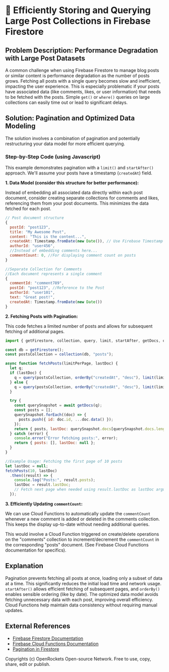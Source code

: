 # 🐞 Efficiently Storing and Querying Large Post Collections in Firebase Firestore


## Problem Description:  Performance Degradation with Large Post Datasets

A common challenge when using Firebase Firestore to manage blog posts or similar content is performance degradation as the number of posts grows.  Fetching all posts with a single query becomes slow and inefficient, impacting the user experience.  This is especially problematic if your posts have associated data (like comments, likes, or user information) that needs to be fetched with the posts.  Simple `get()` or `where()` queries on large collections can easily time out or lead to significant delays.

## Solution: Pagination and Optimized Data Modeling

The solution involves a combination of pagination and potentially restructuring your data model for more efficient querying.

### Step-by-Step Code (using Javascript)

This example demonstrates pagination with a `limit()` and `startAfter()` approach.  We'll assume your posts have a timestamp (`createdAt`) field.

**1. Data Model (consider this structure for better performance):**

Instead of embedding all associated data directly within each post document, consider creating separate collections for comments and likes, referencing them from your post documents.  This minimizes the data fetched for each post.


```javascript
// Post document structure
{
  postId: "post123",
  title: "My Awesome Post",
  content: "This is the content...",
  createdAt: Timestamp.fromDate(new Date()), // Use Firebase Timestamp
  authorId: "user456",
  //Instead of embedding comments here...
  commentCount: 0, //For displaying comment count on posts
}

//Separate Collection for Comments
//Each document represents a single comment
{
  commentId: "comment789",
  postId: "post123", //Reference to the Post
  authorId: "user101",
  text: "Great post!",
  createdAt: Timestamp.fromDate(new Date())
}
```



**2. Fetching Posts with Pagination:**

This code fetches a limited number of posts and allows for subsequent fetching of additional pages.


```javascript
import { getFirestore, collection, query, limit, startAfter, getDocs, orderBy } from "firebase/firestore";

const db = getFirestore();
const postsCollection = collection(db, "posts");

async function fetchPosts(limitPerPage, lastDoc) {
  let q;
  if (lastDoc) {
    q = query(postsCollection, orderBy("createdAt", "desc"), limit(limitPerPage), startAfter(lastDoc));
  } else {
    q = query(postsCollection, orderBy("createdAt", "desc"), limit(limitPerPage));
  }

  try {
    const querySnapshot = await getDocs(q);
    const posts = [];
    querySnapshot.forEach((doc) => {
      posts.push({ id: doc.id, ...doc.data() });
    });
    return { posts, lastDoc: querySnapshot.docs[querySnapshot.docs.length -1 ] || null}; //Return last doc to enable pagination
  } catch (error) {
    console.error("Error fetching posts:", error);
    return { posts: [], lastDoc: null };
  }
}

//Example Usage: Fetching the first page of 10 posts
let lastDoc = null;
fetchPosts(10, lastDoc)
  .then((result) => {
    console.log("Posts:", result.posts);
    lastDoc = result.lastDoc;
    // Fetch next page when needed using result.lastDoc as lastDoc argument
  });
```


**3. Efficiently Updating `commentCount`:**

We can use Cloud Functions to automatically update the `commentCount` whenever a new comment is added or deleted in the comments collection.  This keeps the display up-to-date without needing additional queries.

This would involve a Cloud Function triggered on create/delete operations on the "comments" collection to increment/decrement the `commentCount` in the corresponding "posts" document. (See Firebase Cloud Functions documentation for specifics).

## Explanation

Pagination prevents fetching all posts at once, loading only a subset of data at a time.  This significantly reduces the initial load time and network usage.  `startAfter()` allows efficient fetching of subsequent pages, and `orderBy()` enables sensible ordering (like by date).  The optimized data model avoids fetching unnecessary data with each post, improving overall efficiency. Cloud Functions help maintain data consistency without requiring manual updates.

## External References

* [Firebase Firestore Documentation](https://firebase.google.com/docs/firestore)
* [Firebase Cloud Functions Documentation](https://firebase.google.com/docs/functions)
* [Pagination in Firestore](https://firebase.google.com/docs/firestore/query-data/query-cursors#paginate_a_query)


Copyrights (c) OpenRockets Open-source Network. Free to use, copy, share, edit or publish.

